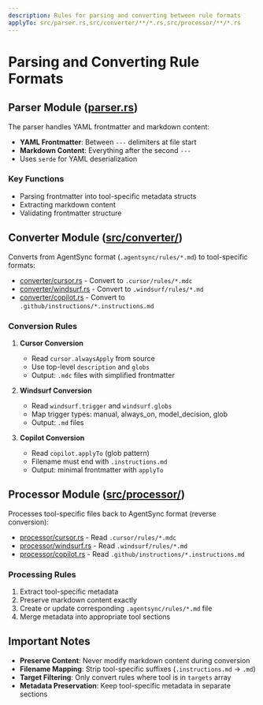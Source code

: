 ```yaml
---
description: Rules for parsing and converting between rule formats
applyTo: src/parser.rs,src/converter/**/*.rs,src/processor/**/*.rs
---
```

# Parsing and Converting Rule Formats

## Parser Module ([parser.rs](mdc:src/parser.rs))

The parser handles YAML frontmatter and markdown content:

- **YAML Frontmatter**: Between `---` delimiters at file start
- **Markdown Content**: Everything after the second `---`
- Uses `serde` for YAML deserialization

### Key Functions

- Parsing frontmatter into tool-specific metadata structs
- Extracting markdown content
- Validating frontmatter structure

## Converter Module ([src/converter/](mdc:src/converter))

Converts from AgentSync format (`.agentsync/rules/*.md`) to tool-specific formats:

- [converter/cursor.rs](mdc:src/converter/cursor.rs) - Convert to `.cursor/rules/*.mdc`
- [converter/windsurf.rs](mdc:src/converter/windsurf.rs) - Convert to `.windsurf/rules/*.md`
- [converter/copilot.rs](mdc:src/converter/copilot.rs) - Convert to `.github/instructions/*.instructions.md`

### Conversion Rules

1. **Cursor Conversion**
   - Read `cursor.alwaysApply` from source
   - Use top-level `description` and `globs`
   - Output: `.mdc` files with simplified frontmatter

2. **Windsurf Conversion**
   - Read `windsurf.trigger` and `windsurf.globs`
   - Map trigger types: manual, always_on, model_decision, glob
   - Output: `.md` files

3. **Copilot Conversion**
   - Read `copilot.applyTo` (glob pattern)
   - Filename must end with `.instructions.md`
   - Output: minimal frontmatter with `applyTo`

## Processor Module ([src/processor/](mdc:src/processor))

Processes tool-specific files back to AgentSync format (reverse conversion):

- [processor/cursor.rs](mdc:src/processor/cursor.rs) - Read `.cursor/rules/*.mdc`
- [processor/windsurf.rs](mdc:src/processor/windsurf.rs) - Read `.windsurf/rules/*.md`
- [processor/copilot.rs](mdc:src/processor/copilot.rs) - Read `.github/instructions/*.instructions.md`

### Processing Rules

1. Extract tool-specific metadata
2. Preserve markdown content exactly
3. Create or update corresponding `.agentsync/rules/*.md` file
4. Merge metadata into appropriate tool sections

## Important Notes

- **Preserve Content**: Never modify markdown content during conversion
- **Filename Mapping**: Strip tool-specific suffixes (`.instructions.md` → `.md`)
- **Target Filtering**: Only convert rules where tool is in `targets` array
- **Metadata Preservation**: Keep tool-specific metadata in separate sections
